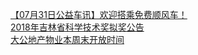   
[【07月31日公益车讯】欢迎搭乘免费顺风车！](http://www.dianyue.me/archives/279/9fcdlx0ags2el440/)  
[2018年吉林省科学技术奖拟奖公告](http://www.dianyue.me/archives/960/23rdfbljkieoe4s8/)  
[大公地产物业本周末开放时间](http://www.dianyue.me/archives/863/u63c5bqvyg3di8cy/)